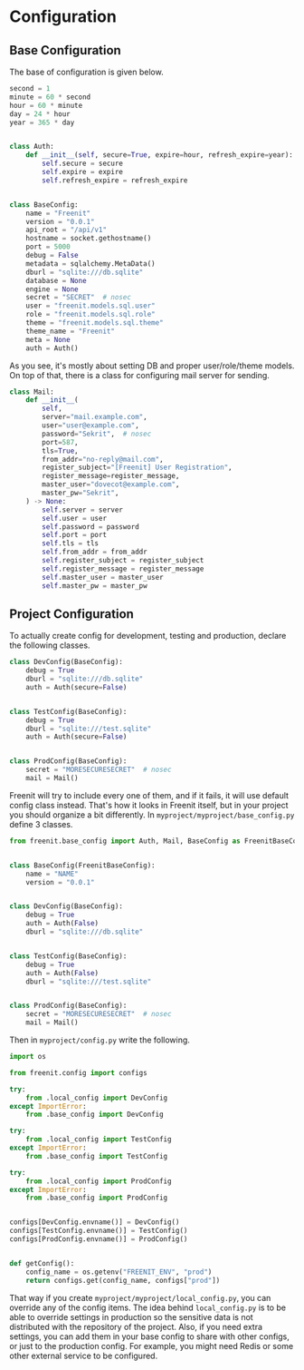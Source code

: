 # Configuration

## Base Configuration

The base of configuration is given below.

```py
second = 1
minute = 60 * second
hour = 60 * minute
day = 24 * hour
year = 365 * day


class Auth:
    def __init__(self, secure=True, expire=hour, refresh_expire=year):
        self.secure = secure
        self.expire = expire
        self.refresh_expire = refresh_expire


class BaseConfig:
    name = "Freenit"
    version = "0.0.1"
    api_root = "/api/v1"
    hostname = socket.gethostname()
    port = 5000
    debug = False
    metadata = sqlalchemy.MetaData()
    dburl = "sqlite:///db.sqlite"
    database = None
    engine = None
    secret = "SECRET"  # nosec
    user = "freenit.models.sql.user"
    role = "freenit.models.sql.role"
    theme = "freenit.models.sql.theme"
    theme_name = "Freenit"
    meta = None
    auth = Auth()
```

As you see, it's mostly about setting DB and proper user/role/theme models. On top of that, there
is a class for configuring mail server for sending.

```py
class Mail:
    def __init__(
        self,
        server="mail.example.com",
        user="user@example.com",
        password="Sekrit",  # nosec
        port=587,
        tls=True,
        from_addr="no-reply@mail.com",
        register_subject="[Freenit] User Registration",
        register_message=register_message,
        master_user="dovecot@example.com",
        master_pw="Sekrit",
    ) -> None:
        self.server = server
        self.user = user
        self.password = password
        self.port = port
        self.tls = tls
        self.from_addr = from_addr
        self.register_subject = register_subject
        self.register_message = register_message
        self.master_user = master_user
        self.master_pw = master_pw

```

## Project Configuration

To actually create config for development, testing and production, declare the following classes.

```py
class DevConfig(BaseConfig):
    debug = True
    dburl = "sqlite:///db.sqlite"
    auth = Auth(secure=False)


class TestConfig(BaseConfig):
    debug = True
    dburl = "sqlite:///test.sqlite"
    auth = Auth(secure=False)


class ProdConfig(BaseConfig):
    secret = "MORESECURESECRET"  # nosec
    mail = Mail()
```

Freenit will try to include every one of them, and if it fails, it will use default config class
instead. That's how it looks in Freenit itself, but in your project you should organize a bit
differently. In `myproject/myproject/base_config.py` define 3 classes.

```py
from freenit.base_config import Auth, Mail, BaseConfig as FreenitBaseConfig


class BaseConfig(FreenitBaseConfig):
    name = "NAME"
    version = "0.0.1"


class DevConfig(BaseConfig):
    debug = True
    auth = Auth(False)
    dburl = "sqlite:///db.sqlite"


class TestConfig(BaseConfig):
    debug = True
    auth = Auth(False)
    dburl = "sqlite:///test.sqlite"


class ProdConfig(BaseConfig):
    secret = "MORESECURESECRET"  # nosec
    mail = Mail()
```

Then in `myproject/config.py` write the following.

```py
import os

from freenit.config import configs

try:
    from .local_config import DevConfig
except ImportError:
    from .base_config import DevConfig

try:
    from .local_config import TestConfig
except ImportError:
    from .base_config import TestConfig

try:
    from .local_config import ProdConfig
except ImportError:
    from .base_config import ProdConfig


configs[DevConfig.envname()] = DevConfig()
configs[TestConfig.envname()] = TestConfig()
configs[ProdConfig.envname()] = ProdConfig()


def getConfig():
    config_name = os.getenv("FREENIT_ENV", "prod")
    return configs.get(config_name, configs["prod"])
```

That way if you create `myproject/myproject/local_config.py`, you can override any of the config
items. The idea behind `local_config.py` is to be able to override settings in production so the
sensitive data is not distributed with the repository of the project. Also, if you need extra
settings, you can add them in your base config to share with other configs, or just to the
production config. For example, you might need Redis or some other external service to be
configured.
